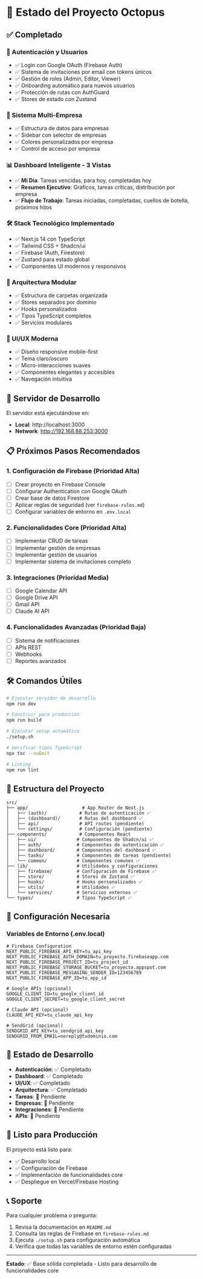 # 🐙 Estado del Proyecto Octopus

## ✅ Completado

### 🔐 Autenticación y Usuarios
- ✅ Login con Google OAuth (Firebase Auth)
- ✅ Sistema de invitaciones por email con tokens únicos
- ✅ Gestión de roles (Admin, Editor, Viewer)
- ✅ Onboarding automático para nuevos usuarios
- ✅ Protección de rutas con AuthGuard
- ✅ Stores de estado con Zustand

### 🏢 Sistema Multi-Empresa
- ✅ Estructura de datos para empresas
- ✅ Sidebar con selector de empresas
- ✅ Colores personalizados por empresa
- ✅ Control de acceso por empresa

### 📊 Dashboard Inteligente - 3 Vistas
- ✅ **Mi Día**: Tareas vencidas, para hoy, completadas hoy
- ✅ **Resumen Ejecutivo**: Gráficos, tareas críticas, distribución por empresa
- ✅ **Flujo de Trabajo**: Tareas iniciadas, completadas, cuellos de botella, próximos hitos

### 🛠 Stack Tecnológico Implementado
- ✅ Next.js 14 con TypeScript
- ✅ Tailwind CSS + Shadcn/ui
- ✅ Firebase (Auth, Firestore)
- ✅ Zustand para estado global
- ✅ Componentes UI modernos y responsivos

### 📁 Arquitectura Modular
- ✅ Estructura de carpetas organizada
- ✅ Stores separados por dominio
- ✅ Hooks personalizados
- ✅ Tipos TypeScript completos
- ✅ Servicios modulares

### 🎨 UI/UX Moderna
- ✅ Diseño responsive mobile-first
- ✅ Tema claro/oscuro
- ✅ Micro-interacciones suaves
- ✅ Componentes elegantes y accesibles
- ✅ Navegación intuitiva

## 🚀 Servidor de Desarrollo

El servidor está ejecutándose en:
- **Local**: http://localhost:3000
- **Network**: http://192.168.88.253:3000

## 📋 Próximos Pasos Recomendados

### 1. Configuración de Firebase (Prioridad Alta)
- [ ] Crear proyecto en Firebase Console
- [ ] Configurar Authentication con Google OAuth
- [ ] Crear base de datos Firestore
- [ ] Aplicar reglas de seguridad (ver `firebase-rules.md`)
- [ ] Configurar variables de entorno en `.env.local`

### 2. Funcionalidades Core (Prioridad Alta)
- [ ] Implementar CRUD de tareas
- [ ] Implementar gestión de empresas
- [ ] Implementar gestión de usuarios
- [ ] Implementar sistema de invitaciones completo

### 3. Integraciones (Prioridad Media)
- [ ] Google Calendar API
- [ ] Google Drive API
- [ ] Gmail API
- [ ] Claude AI API

### 4. Funcionalidades Avanzadas (Prioridad Baja)
- [ ] Sistema de notificaciones
- [ ] APIs REST
- [ ] Webhooks
- [ ] Reportes avanzados

## 🛠 Comandos Útiles

```bash
# Ejecutar servidor de desarrollo
npm run dev

# Construir para producción
npm run build

# Ejecutar setup automático
./setup.sh

# Verificar tipos TypeScript
npx tsc --noEmit

# Linting
npm run lint
```

## 📁 Estructura del Proyecto

```
src/
├── app/                    # App Router de Next.js
│   ├── (auth)/            # Rutas de autenticación ✅
│   ├── (dashboard)/       # Rutas del dashboard ✅
│   ├── api/               # API routes (pendiente)
│   └── settings/          # Configuración (pendiente)
├── components/            # Componentes React
│   ├── ui/               # Componentes de Shadcn/ui ✅
│   ├── auth/             # Componentes de autenticación ✅
│   ├── dashboard/        # Componentes del dashboard ✅
│   ├── tasks/            # Componentes de tareas (pendiente)
│   └── common/           # Componentes comunes ✅
├── lib/                  # Utilidades y configuraciones
│   ├── firebase/         # Configuración de Firebase ✅
│   ├── store/            # Stores de Zustand ✅
│   ├── hooks/            # Hooks personalizados ✅
│   ├── utils/            # Utilidades ✅
│   └── services/         # Servicios externos ✅
└── types/                # Tipos TypeScript ✅
```

## 🔧 Configuración Necesaria

### Variables de Entorno (.env.local)
```env
# Firebase Configuration
NEXT_PUBLIC_FIREBASE_API_KEY=tu_api_key
NEXT_PUBLIC_FIREBASE_AUTH_DOMAIN=tu_proyecto.firebaseapp.com
NEXT_PUBLIC_FIREBASE_PROJECT_ID=tu_project_id
NEXT_PUBLIC_FIREBASE_STORAGE_BUCKET=tu_proyecto.appspot.com
NEXT_PUBLIC_FIREBASE_MESSAGING_SENDER_ID=123456789
NEXT_PUBLIC_FIREBASE_APP_ID=tu_app_id

# Google APIs (opcional)
GOOGLE_CLIENT_ID=tu_google_client_id
GOOGLE_CLIENT_SECRET=tu_google_client_secret

# Claude API (opcional)
CLAUDE_API_KEY=tu_claude_api_key

# SendGrid (opcional)
SENDGRID_API_KEY=tu_sendgrid_api_key
SENDGRID_FROM_EMAIL=noreply@tudominio.com
```

## 🎯 Estado de Desarrollo

- **Autenticación**: ✅ Completado
- **Dashboard**: ✅ Completado
- **UI/UX**: ✅ Completado
- **Arquitectura**: ✅ Completado
- **Tareas**: 🔄 Pendiente
- **Empresas**: 🔄 Pendiente
- **Integraciones**: 🔄 Pendiente
- **APIs**: 🔄 Pendiente

## 🚀 Listo para Producción

El proyecto está listo para:
- ✅ Desarrollo local
- ✅ Configuración de Firebase
- ✅ Implementación de funcionalidades core
- ✅ Despliegue en Vercel/Firebase Hosting

## 📞 Soporte

Para cualquier problema o pregunta:
1. Revisa la documentación en `README.md`
2. Consulta las reglas de Firebase en `firebase-rules.md`
3. Ejecuta `./setup.sh` para configuración automática
4. Verifica que todas las variables de entorno estén configuradas

---

**Estado**: ✅ Base sólida completada - Listo para desarrollo de funcionalidades core
